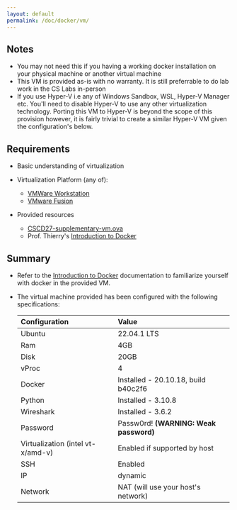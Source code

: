 ```yaml
---
layout: default
permalink: /doc/docker/vm/
---
```


## Notes ##
- You may not need this if you having a working docker installation on your physical machine or another virtual machine
- This VM is provided as-is with no warranty. It is still preferrable to do lab work in the CS Labs in-person
- If you use Hyper-V i.e any of Windows Sandbox, WSL, Hyper-V Manager etc. You'll need to disable Hyper-V to use any other virtualization technology. Porting this VM to Hyper-V is beyond the scope of this provision however, it is fairly trivial to create a similar Hyper-V VM given the configuration's below.

## Requirements ##
- Basic understanding of virtualization
- Virtualization Platform (any of):
    - [VMWare Workstation](https://customerconnect.vmware.com/en/downloads/info/slug/desktop_end_user_computing/vmware_workstation_player/16_0)
    - [VMware Fusion](https://customerconnect.vmware.com/evalcenter?p=fusion-player-personal)

- Provided resources
    - [CSCD27-supplementary-vm.ova](https://utoronto-my.sharepoint.com/:u:/g/personal/kc_udonsi_mail_utoronto_ca/ETgmPgVr_-tJq9lipPYF7pUBZnrknOQH_-vtmG2K9m6pPg?e=hYNhFP)
    - Prof. Thierry's [Introduction to Docker](https://glitchnsec.github.io/CSCD27H3F22/doc/docker/)

## Summary ##
- Refer to the [Introduction to Docker](https://glitchnsec.github.io/CSCD27H3F22/doc/docker/) documentation to familiarize yourself with docker in the provided VM.

- The virtual machine provided has been configured with the following specifications:

    | Configuration | Value |
    |:----|:----|
    | Ubuntu | 22.04.1 LTS|
    | Ram | 4GB |
    | Disk | 20GB |
    | vProc | 4 |
    | Docker | Installed - 20.10.18, build b40c2f6|
    | Python | Installed - 3.10.8|
    | Wireshark | Installed - 3.6.2|
    | Password | Passw0rd! **(WARNING: Weak password)**|
    | Virtualization (intel vt-x/amd-v) | Enabled if supported by host |
    | SSH | Enabled |
    | IP | dynamic |
    | Network | NAT (will use your host's network)|
